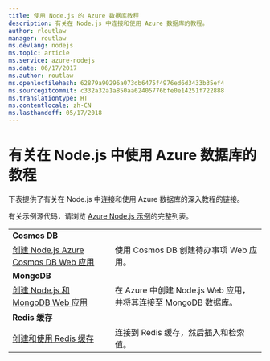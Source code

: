 ```yaml
---
title: 使用 Node.js 的 Azure 数据库教程
description: 有关在 Node.js 中连接和使用 Azure 数据库的教程。
author: rloutlaw
manager: routlaw
ms.devlang: nodejs
ms.topic: article
ms.service: azure-nodejs
ms.date: 06/17/2017
ms.author: routlaw
ms.openlocfilehash: 62879a90296a073db6475f4976ed6d3433b35ef4
ms.sourcegitcommit: c332a32a1a850aa62405776bfe0e14251f722888
ms.translationtype: HT
ms.contentlocale: zh-CN
ms.lasthandoff: 05/17/2018
---
```

# <a name="tutorials-for-using-azure-databases-with-nodejs"></a>有关在 Node.js 中使用 Azure 数据库的教程

下表提供了有关在 Node.js 中连接和使用 Azure 数据库的深入教程的链接。 

有关示例源代码，请浏览 [Azure Node.js 示例](https://azure.microsoft.com/resources/samples/?term=nodejs)的完整列表。

| | |
|---|---|
| **Cosmos DB** ||
| [创建 Node.js Azure Cosmos DB Web 应用](http://docs.microsoft.com/azure/documentdb/documentdb-nodejs-application?toc=/azure/node/toc.json&bc=/azure/node/toc.json) | 使用 Cosmos DB 创建待办事项 Web 应用。  |
| **MongoDB** ||
| [创建 Node.js 和 MongoDB Web 应用](http://docs.microsoft.com/azure/app-service-web/app-service-web-tutorial-nodejs-mongodb-app?toc=/azure/node/toc.json&bc=/azure/node/toc.json) | 在 Azure 中创建 Node.js Web 应用，并将其连接至 MongoDB 数据库。  |
| **Redis 缓存** | |
| [创建和使用 Redis 缓存](http://docs.microsoft.com/azure/redis-cache/cache-nodejs-get-started?toc=/azure/node/toc.json&bc=/azure/node/toc.json) | 连接到 Redis 缓存，然后插入和检索值。
